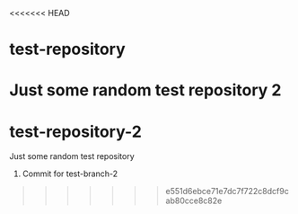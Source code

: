 <<<<<<< HEAD
# test-repository
Just some random test repository 2
=======
# test-repository-2
Just some random test repository

1. Commit for test-branch-2
>>>>>>> e551d6ebce71e7dc7f722c8dcf9cab80cce8c82e
